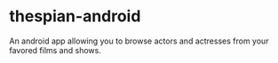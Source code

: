 # thespian-android
An android app allowing you to browse actors and actresses from your favored films and shows.
